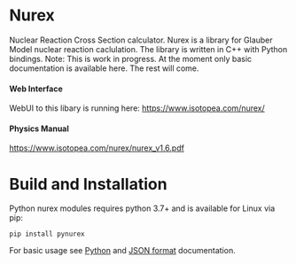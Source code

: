 Nurex
=======
Nuclear Reaction Cross Section calculator.
Nurex is a library for Glauber Model nuclear reaction caclulation. 
The library is written in C++ with Python bindings.
Note: This is work in progress. At the moment only basic documentation is available here. The rest will come.

#### Web Interface
WebUI to this libary is running here: https://www.isotopea.com/nurex/

#### Physics Manual
https://www.isotopea.com/nurex/nurex_v1.6.pdf



	
Build and Installation
======================

Python nurex modules requires python 3.7+ and is available for Linux via pip:
```
pip install pynurex
```

For basic usage see [Python](docs/python.md) and [JSON format](docs/json_format.md) documentation.
